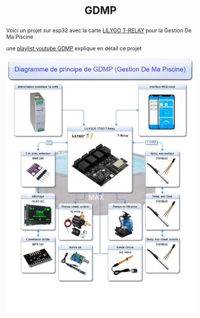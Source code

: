 
# <p align="center">GDMP</p>
  
Voici un projet sur esp32 avec la carte 
[LILYGO T-RELAY](https://s.click.aliexpress.com/e/_DlpdBBD) pour la Gestion De Ma Piscine

une 
[playlist youtube GDMP](https://www.youtube.com/playlist?list=PLvNl3gjl-ORHeN-F_EnB9-wyBMQT20-am)
 explique en détail ce projet 


![Image](https://raw.githubusercontent.com/davi-domo/GDMP/main/GDMP.png)
        
    
